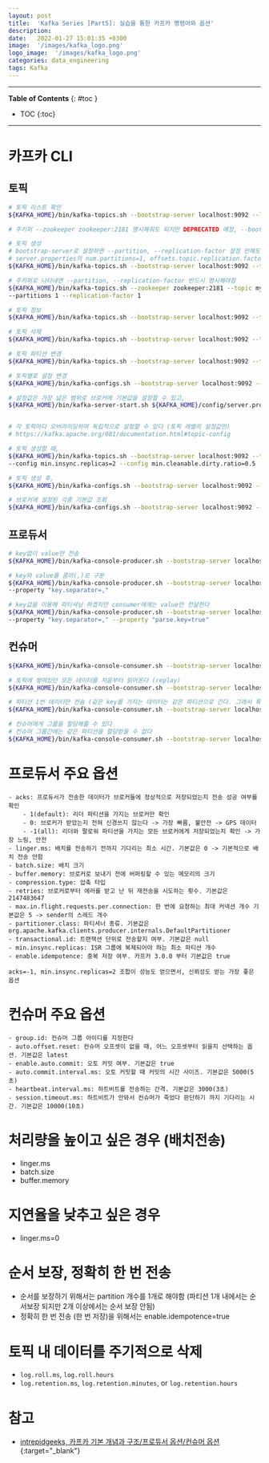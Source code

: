 ```yaml
---
layout: post
title:  'Kafka Series [Part5]: 실습을 통한 카프카 명령어와 옵션'
description: 
date:   2022-01-27 15:01:35 +0300
image:  '/images/kafka_logo.png'
logo_image:  '/images/kafka_logo.png'
categories: data_engineering
tags: Kafka
---
```


---
**Table of Contents**
{: #toc }
*  TOC
{:toc}

---  

# 카프카 CLI

## 토픽

```sh
# 토픽 리스트 확인
${KAFKA_HOME}/bin/kafka-topics.sh --bootstrap-server localhost:9092 --list

# 주키퍼 --zookeeper zookeeper:2181 명시해줘도 되지만 DEPRECATED 예정, --bootstrap-server 옵션 권장
```

```sh
# 토픽 생성
# bootstrap-server로 설정하면 --partition, --replication-factor 설정 안해도
# server.properties의 num.partitions=1, offsets.topic.replication.factor=1 디폴트값 가진다
${KAFKA_HOME}/bin/kafka-topics.sh --bootstrap-server localhost:9092 --topic myKafkaTopic --create

# 주키퍼로 나타내면 --partition, --replication-factor 반드시 명시해야함
${KAFKA_HOME}/bin/kafka-topics.sh --zookeeper zookeeper:2181 --topic myKafkaTopic --create \
--partitions 1 --replication-factor 1
```

```sh
# 토픽 정보
${KAFKA_HOME}/bin/kafka-topics.sh --bootstrap-server localhost:9092 --topic myKafkaTopic1 --describe
```

```sh
# 토픽 삭제
${KAFKA_HOME}/bin/kafka-topics.sh --bootstrap-server localhost:9092 --topic myKafkaTopic --delete
```

```sh
# 토픽 파티션 변경
${KAFKA_HOME}/bin/kafka-topics.sh --bootstrap-server localhost:9092 --topic myKafkaTopic --alter --partitions 3
```

```sh
# 토픽별로 설정 변경
${KAFKA_HOME}/bin/kafka-configs.sh --bootstrap-server localhost:9092 --topic myKafkaTopic --alter --add-config min.insync.replicas=2
```

```sh
# 설정값은 가장 넓은 범위로 브로커에 기본값을 설정할 수 있고, 
${KAFKA_HOME}/bin/kafka-server-start.sh ${KAFKA_HOME}/config/server.properties


# 각 토픽마다 오버라이딩하여 독립적으로 설정할 수 있다 (토픽 레벨의 설정값만)
# https://kafka.apache.org/081/documentation.html#topic-config

# 토픽 생성할 때,
${KAFKA_HOME}/bin/kafka-topics.sh --bootstrap-server localhost:9092 --topic myKafkaTopic --create \
--config min.insync.replicas=2 --config min.cleanable.dirty.ratio=0.5

# 토픽 생성 후,
${KAFKA_HOME}/bin/kafka-configs.sh --bootstrap-server localhost:9092 --topic myKafkaTopic --alter --add-config min.insync.replicas=2
```

```sh
# 브로커에 설정된 각종 기본값 조회
${KAFKA_HOME}/bin/kafka-configs.sh --bootstrap-server localhost:9092 --broker 1 --all --describe
```

## 프로듀서

```sh
# key없이 value만 전송
${KAFKA_HOME}/bin/kafka-console-producer.sh --bootstrap-server localhost:9092 --topic myKafkaTopic

# key와 value를 콤마(,)로 구분
${KAFKA_HOME}/bin/kafka-console-producer.sh --bootstrap-server localhost:9092 --topic myKafkaTopic \
--property "key.separator=,"

# key값을 이용해 파티셔닝 하겠지만 consumer에게는 value만 전달한다
${KAFKA_HOME}/bin/kafka-console-producer.sh --bootstrap-server localhost:9092 --topic myKafkaTopic \
--property "key.separator=," --property "parse.key=true"
```

## 컨슈머

```sh
${KAFKA_HOME}/bin/kafka-console-consumer.sh --bootstrap-server localhost:9092 --topic myKafkaTopic

# 토픽에 쌓여있던 모든 데이터를 처음부터 읽어온다 (replay)
${KAFKA_HOME}/bin/kafka-console-consumer.sh --bootstrap-server localhost:9092 --topic myKafkaTopic --from-beginning

# 파티션 1번 데이터만 컨슘 (같은 key를 가지는 데이터는 같은 파티션으로 간다. 그래서 특정 파티션만 컨슘한다는 의미는 특정 키를 가지는 데이터만 컨슘하겠다는 의미이다)
${KAFKA_HOME}/bin/kafka-console-consumer.sh --bootstrap-server localhost:9092 --topic myKafkaTopic --from-beginning --partition 1
```

```sh
# 컨슈머에게 그룹을 할당해줄 수 있다
# 컨슈머 그룹간에는 같은 파티션을 할당받을 수 없다
${KAFKA_HOME}/bin/kafka-console-consumer.sh --bootstrap-server localhost:9092 --topic myKafkaTopic --group groupA
```

# 프로듀서 주요 옵션

```
- acks: 프로듀서가 전송한 데이터가 브로커들에 정상적으로 저장되었는지 전송 성공 여부를 확인
    - 1(default): 리더 파티션을 가지는 브로커만 확인
    - 0: 브로커가 받았는지 전혀 신경쓰지 않는다 -> 가장 빠름, 불안전 -> GPS 데이터
    - -1(all): 리더와 팔로워 파티션을 가지는 모든 브로커에게 저장되었는지 확인 -> 가장 느림, 안전
- linger.ms: 배치를 전송하기 전까지 기다리는 최소 시간. 기본값은 0 -> 기본적으로 배치 전송 안함
- batch.size: 배치 크기
- buffer.memory: 브로커로 보내기 전에 버퍼링할 수 있는 메모리의 크기
- compression.type: 압축 타입
- retries: 브로커로부터 에러를 받고 난 뒤 재전송을 시도하는 횟수. 기본값은 2147483647
- max.in.flight.requests.per.connection: 한 번에 요청하는 최대 커넥션 개수 기본값은 5 -> sender의 스레드 개수
- partitioner.class: 파티셔너 종류. 기본값은 org.apache.kafka.clients.producer.internals.DefaultPartitioner
- transactional.id: 트랜잭션 단위로 전송할지 여부. 기본값은 null
- min.insync.replicas: ISR 그룹에 복제되어야 하는 최소 파티션 개수
- enable.idempotence: 중복 저장 여부. 카프카 3.0.0 부터 기본값은 true
```

```
acks=-1, min.insync.replicas=2 조합이 성능도 얻으면서, 신뢰성도 얻는 가장 좋은 옵션
```

# 컨슈머 주요 옵션

```
- group.id: 컨슈머 그룹 아이디를 지정한다
- auto.offset.reset: 컨슈머 오프셋이 없을 때, 어느 오프셋부터 읽을지 선택하는 옵션. 기본값은 latest
- enable.auto.commit: 오토 커밋 여부. 기본값은 true
- auto.commit.interval.ms: 오토 커밋할 때 커밋의 시간 사이즈. 기본값은 5000(5초)
- heartbeat.interval.ms: 하트비트를 전송하는 간격. 기본값은 3000(3초)
- session.timeout.ms: 하트비트가 안와서 컨슈머가 죽었다 판단하기 까지 기다리는 시간. 기본값은 10000(10초)
```

# 처리량을 높이고 싶은 경우 (배치전송)

- linger.ms
- batch.size
- buffer.memory

# 지연율을 낮추고 싶은 경우

- linger.ms=0

# 순서 보장, 정확히 한 번 전송

- 순서를 보장하기 위해서는 partition 개수를 1개로 해야함 (파티션 1개 내에서는 순서보장 되지만 2개 이상에서는 순서 보장 안됨)
- 정확히 한 번 전송 (한 번 저장)을 위해서는 enable.idempotence=true 

# 토픽 내 데이터를 주기적으로 삭제

- `log.roll.ms`, `log.roll.hours`
- `log.retention.ms`, `log.retention.minutes`, or `log.retention.hours`

# 참고

- [intrepidgeeks, 카프카 기본 개념과 구조/프로듀서 옵션/컨슈머 옵션](https://intrepidgeeks.com/tutorial/kafka-basic-concept-and-structureproducer-optionsconsumer-options#7){:target="_blank"}